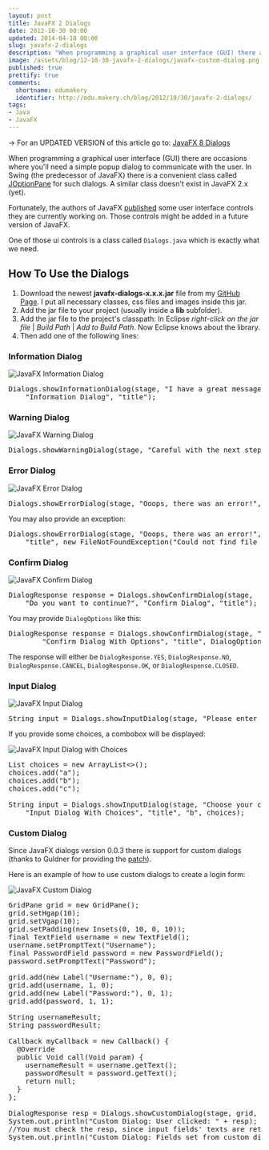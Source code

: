 ```yaml
---
layout: post
title: JavaFX 2 Dialogs
date: 2012-10-30 00:00
updated: 2014-04-18 00:00
slug: javafx-2-dialogs
description: "When programming a graphical user interface (GUI) there are occasions where you'll need a simple popup dialog to communicate with the user."
image: /assets/blog/12-10-30-javafx-2-dialogs/javafx-custom-dialog.png
published: true
prettify: true
comments: 
  shortname: edumakery
  identifier: http://edu.makery.ch/blog/2012/10/30/javafx-2-dialogs/
tags:
- Java
- JavaFX
---
```


<div class="alert alert-danger">
  &rarr; For an UPDATED VERSION of this article go to: <a href="/blog/javafx-8-dialogs/" class="alert-link">JavaFX 8 Dialogs</a>
</div>

When programming a graphical user interface (GUI) there are occasions where you'll need a simple popup dialog to communicate with the user. In Swing (the predecessor of JavaFX) there is a convenient class called [JOptionPane](http://docs.oracle.com/javase/tutorial/uiswing/components/dialog.html) for such dialogs. A similar class doesn't exist in JavaFX 2.x (yet).

Fortunately, the authors of JavaFX [published](http://fxexperience.com/2012/10/announcing-the-javafx-ui-controls-sandbox/) some user interface controls they are currently working on. Those controls might be added in a future version of JavaFX.

One of those ui controls is a class called `Dialogs.java` which is exactly what we need.


## How To Use the Dialogs

1. Download the newest **javafx-dialogs-x.x.x.jar** file from my [GitHub Page](https://github.com/marcojakob/javafx-ui-sandbox/tree/master/javafx-dialogs/dist). I put all necessary classes, css files and images inside this jar.
2. Add the jar file to your project (usually inside a **lib** subfolder).
3. Add the jar file to the project's classpath: In Eclipse *right-click on the jar file* | *Build Path* | *Add to Build Path*. Now Eclipse knows about the library.
4. Then add one of the following lines:


### Information Dialog

![JavaFX Information Dialog](/assets/blog/12-10-30-javafx-2-dialogs/javafx-information-dialog.png)

<pre class="prettyprint lang-java">
Dialogs.showInformationDialog(stage, "I have a great message for you!", 
    "Information Dialog", "title");
</pre>


### Warning Dialog

![JavaFX Warning Dialog](/assets/blog/12-10-30-javafx-2-dialogs/javafx-warning-dialog.png)

<pre class="prettyprint lang-java">
Dialogs.showWarningDialog(stage, "Careful with the next step!", "Warning Dialog", "title");
</pre>

### Error Dialog

![JavaFX Error Dialog](/assets/blog/12-10-30-javafx-2-dialogs/javafx-error-dialog.png)

<pre class="prettyprint lang-java">
Dialogs.showErrorDialog(stage, "Ooops, there was an error!", "Error Dialog", "title");
</pre>

You may also provide an exception:

<pre class="prettyprint lang-java">
Dialogs.showErrorDialog(stage, "Ooops, there was an error!", "Error Dialog With Exception", 
    "title", new FileNotFoundException("Could not find file blabla.txt"));
</pre>

### Confirm Dialog

![JavaFX Confirm Dialog](/assets/blog/12-10-30-javafx-2-dialogs/javafx-confirm-dialog.png)

<pre class="prettyprint lang-java">
DialogResponse response = Dialogs.showConfirmDialog(stage, 
    "Do you want to continue?", "Confirm Dialog", "title");
</pre>

You may provide `DialogOptions` like this:

<pre class="prettyprint lang-java">
DialogResponse response = Dialogs.showConfirmDialog(stage, "Are you ok with this?", 
		"Confirm Dialog With Options", "title", DialogOptions.OK_CANCEL);
</pre>

The response will either be `DialogResponse.YES`, `DialogResponse.NO`, `DialogResponse.CANCEL`, `DialogResponse.OK`, or `DialogResponse.CLOSED`.


### Input Dialog

![JavaFX Input Dialog](/assets/blog/12-10-30-javafx-2-dialogs/javafx-input-dialog.png)

<pre class="prettyprint lang-java">
String input = Dialogs.showInputDialog(stage, "Please enter your name:", "Input Dialog", "title");
</pre>

If you provide some choices, a combobox will be displayed:

![JavaFX Input Dialog with Choices](/assets/blog/12-10-30-javafx-2-dialogs/javafx-input-dialog-choices.png)

<pre class="prettyprint lang-java">
List<String> choices = new ArrayList<>();
choices.add("a");
choices.add("b");
choices.add("c");
		
String input = Dialogs.showInputDialog(stage, "Choose your color:", 
    "Input Dialog With Choices", "title", "b", choices);
</pre>


### Custom Dialog

Since JavaFX dialogs version 0.0.3 there is support for custom dialogs (thanks to Guldner for providing the [patch](https://github.com/marcojakob/javafx-ui-sandbox/pull/7)).

Here is an example of how to use custom dialogs to create a login form:

![JavaFX Custom Dialog](/assets/blog/12-10-30-javafx-2-dialogs/javafx-custom-dialog.png)

<pre class="prettyprint lang-java">
GridPane grid = new GridPane();
grid.setHgap(10);
grid.setVgap(10);
grid.setPadding(new Insets(0, 10, 0, 10));
final TextField username = new TextField(); 
username.setPromptText("Username");
final PasswordField password = new PasswordField(); 
password.setPromptText("Password");

grid.add(new Label("Username:"), 0, 0);
grid.add(username, 1, 0);
grid.add(new Label("Password:"), 0, 1);
grid.add(password, 1, 1);

String usernameResult;
String passwordResult;

Callback<Void, Void> myCallback = new Callback<Void, Void>() {
  @Override
  public Void call(Void param) {
    usernameResult = username.getText();
    passwordResult = password.getText();
    return null;
  }
};

DialogResponse resp = Dialogs.showCustomDialog(stage, grid, "Please log in", "Login", DialogOptions.OK_CANCEL, myCallback);
System.out.println("Custom Dialog: User clicked: " + resp);
//You must check the resp, since input fields' texts are returned regardless of what button was pressed. (ie. If user clicked 'Cancel' disregard the input) 
System.out.println("Custom Dialog: Fields set from custom dialog: " + usernameResult + "/" + passwordResult);
</pre>
